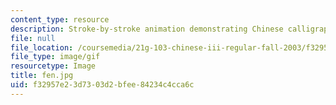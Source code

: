 ```yaml
---
content_type: resource
description: Stroke-by-stroke animation demonstrating Chinese calligraphy.
file: null
file_location: /coursemedia/21g-103-chinese-iii-regular-fall-2003/f32957e23d7303d2bfee84234c4cca6c_fen.jpg
file_type: image/gif
resourcetype: Image
title: fen.jpg
uid: f32957e2-3d73-03d2-bfee-84234c4cca6c
---
```

